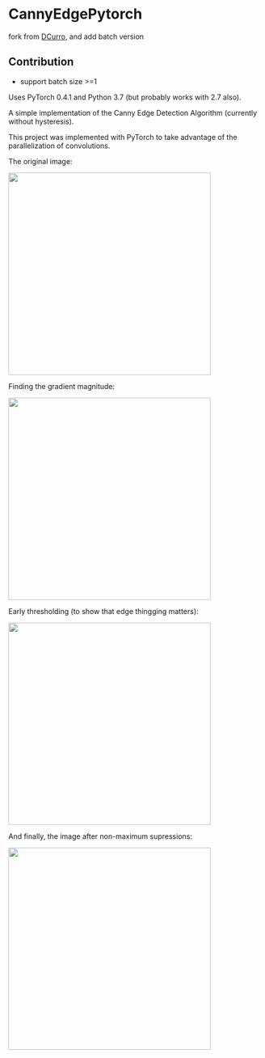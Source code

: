 # CannyEdgePytorch
fork from [DCurro](https://github.com/DCurro/CannyEdgePytorch), and add batch version

## Contribution
* support batch size >=1



Uses PyTorch 0.4.1 and Python 3.7 (but probably works with 2.7 also).

A simple implementation of the Canny Edge Detection Algorithm (currently without hysteresis).

This project was implemented with PyTorch to take advantage of the parallelization of convolutions.

The original image:

<img src="https://github.com/DCurro/CannyEdgePytorch/blob/master/fb_profile.jpg" width="400">

Finding the gradient magnitude:

<img src="https://github.com/DCurro/CannyEdgePytorch/blob/master/gradient_magnitude.png" width="400">

Early thresholding (to show that edge thingging matters):

<img src="https://github.com/DCurro/CannyEdgePytorch/blob/master/thresholded.png" width="400">

And finally, the image after non-maximum supressions:

<img src="https://github.com/DCurro/CannyEdgePytorch/blob/master/final.png" width="400">
